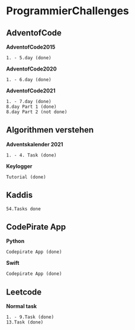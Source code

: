 # ProgrammierChallenges
## AdventofCode
**AdventofCode2015**
```
1. - 5.day (done)
```
**AdventofCode2020**
```
1. - 6.day (done)
```
**AdventofCode2021**
```
1. - 7.day (done)
8.day Part 1 (done)
8.day Part 2 (not done)
```

## Algorithmen verstehen
**Adventskalender 2021**
```
1. - 4. Task (done)
```

**Keylogger**
```
Tutorial (done)
```

## Kaddis
```
54.Tasks done
```

## CodePirate App
**Python**
```
Codepirate App (done)
```

**Swift**
```
Codepirate App (done)
```

## Leetcode
**Normal task**
```
1. - 9.Task (done)
13.Task (done)
```

